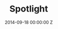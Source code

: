 ---
title: Spotlight
tags:
- home
date: 2014-09-18 00:00:00 Z
position: 1
client: Nissan X Trail
agency: TBWA
image: "/uploads/nissan-spotlight.jpg"
video: 283454412
production-company: Outsider
dop: Juan Fontana
producer: Marisela Caropresi
awards:
layout: project
---